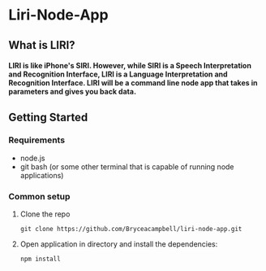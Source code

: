 # Liri-Node-App

## What is LIRI?

#### LIRI is like iPhone's SIRI. However, while SIRI is a Speech Interpretation and Recognition Interface, LIRI is a Language Interpretation and Recognition Interface. LIRI will be a command line node app that takes in parameters and gives you back data.

## Getting Started

### Requirements

* node.js
* git bash (or some other terminal that is capable of running node applications)

### Common setup

1. Clone the repo 

    `git clone https://github.com/Bryceacampbell/liri-node-app.git`

2.  Open application in directory and install the dependencies:

    `npm install`



###